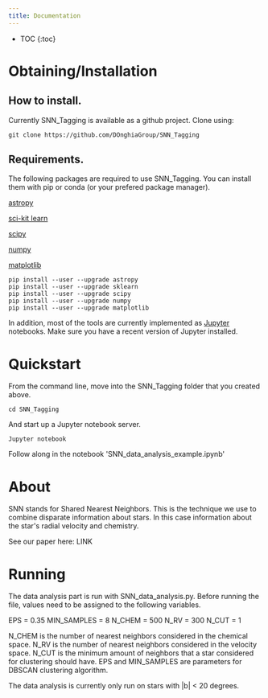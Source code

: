 ```yaml
---
title: Documentation
---
```


* TOC
{:toc}


# Obtaining/Installation

## How to install.
Currently SNN_Tagging is available as a github project. Clone using:

```
git clone https://github.com/DOnghiaGroup/SNN_Tagging
```

## Requirements.
The following packages are required to use SNN_Tagging. You can install them with pip or conda (or your prefered package manager).

[astropy](http://www.astropy.org/)

[sci-kit learn](http://scikit-learn.org/stable/)

[scipy](https://www.scipy.org/)

[numpy](http://www.numpy.org/)

[matplotlib](https://matplotlib.org/)

```
pip install --user --upgrade astropy
pip install --user --upgrade sklearn
pip install --user --upgrade scipy
pip install --user --upgrade numpy
pip install --user --upgrade matplotlib
```
In addition, most of the tools are currently implemented as [Jupyter](http://jupyter.org/) notebooks. Make sure you have a recent version of Jupyter installed.

# Quickstart

From the command line, move into the SNN_Tagging folder that you created above.

```
cd SNN_Tagging
```

And start up a Jupyter notebook server.

```
Jupyter notebook
```

Follow along in the notebook 'SNN_data_analysis_example.ipynb'


# About

SNN stands for Shared Nearest Neighbors. This is the technique we use to combine disparate information about stars. In this case information about the star's radial velocity and chemistry.

See our paper here: LINK

# Running

The data analysis part is run with SNN_data_analysis.py. Before running the file, values need to be assigned to the following variables.

EPS = 0.35
MIN_SAMPLES = 8
N_CHEM = 500
N_RV = 300
N_CUT = 1

N_CHEM is the number of nearest neighbors considered in the chemical space. N_RV is the number of nearest neighbors considered in the velocity space. N_CUT is the minimum amount of neighbors that a star considered for clustering should have. EPS and MIN_SAMPLES are parameters for DBSCAN clustering algorithm. 

The data analysis is currently only run on stars with |b| < 20 degrees. 
